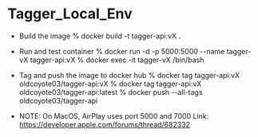 # Tagger_Local_Env

- Build the image
% docker build -t tagger-api:vX .

- Run and test container
% docker run -d -p 5000:5000 --name tagger-vX tagger-api:vX
% docker exec -it tagger-vX /bin/bash

- Tag and push the image to docker hub
% docker tag tagger-api:vX oldcoyote03/tagger-api:vX
% docker tag tagger-api:vX oldcoyote03/tagger-api:latest
% docker push --all-tags oldcoyote03/tagger-api

- NOTE: On MacOS, AirPlay uses port 5000 and 7000
Link: https://developer.apple.com/forums/thread/682332


